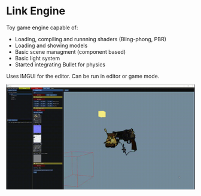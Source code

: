 # Link Engine

Toy game engine capable of:
  - Loading, compiling and runnning shaders (Bling-phong, PBR)
  - Loading and showing models
  - Basic scene managment (component based)
  - Basic light system
  - Started integrating Bullet for physics

Uses IMGUI for the editor. Can be run in editor or game mode.

![](data/link_engine.gif "Link Engine - Editor")

